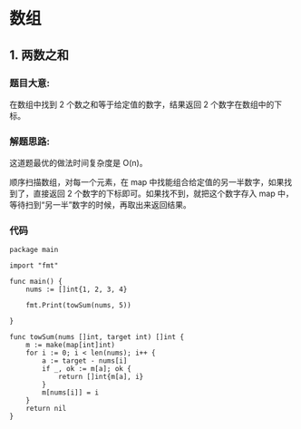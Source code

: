 # 数组

## 1. 两数之和
### 题目大意:
在数组中找到 2 个数之和等于给定值的数字，结果返回 2 个数字在数组中的下标。

### 解题思路:
这道题最优的做法时间复杂度是 O(n)。

顺序扫描数组，对每一个元素，在 map 中找能组合给定值的另一半数字，如果找到了，直接返回 2 个数字的下标即可。如果找不到，就把这个数字存入 map 中，等待扫到“另一半”数字的时候，再取出来返回结果。

### 代码

```
package main

import "fmt"

func main() {
	nums := []int{1, 2, 3, 4}

	fmt.Print(towSum(nums, 5))

}

func towSum(nums []int, target int) []int {
	m := make(map[int]int)
	for i := 0; i < len(nums); i++ {
		a := target - nums[i]
		if _, ok := m[a]; ok {
			return []int{m[a], i}
		}
		m[nums[i]] = i
	}
	return nil
}
```